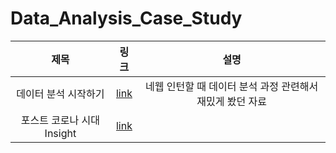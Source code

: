 # Data_Analysis_Case_Study

|제목|링크|설명|
|:---:|:---:|:---:| 
|데이터 분석 시작하기 |[link](https://www.slideshare.net/leoyang991/ss-90038927)|네웹 인턴할 때 데이터 분석 과정 관련해서 재밌게 봤던 자료|
|포스트 코로나 시대 Insight|[link](https://dacon.io/competitions/official/235618/codeshare/1448)||


